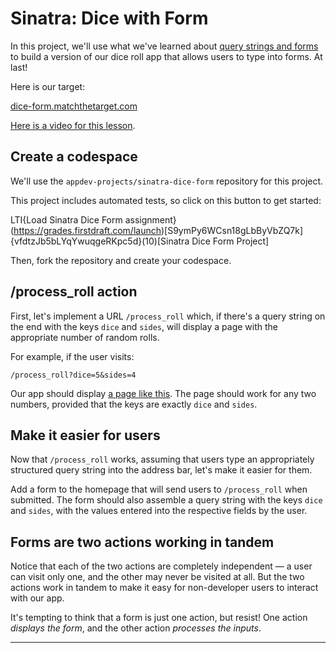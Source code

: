 # Sinatra: Dice with Form

In this project, we'll use what we've learned about [query strings and forms](https://learn.firstdraft.com/lessons/102-query-strings-and-forms) to build a version of our dice roll app that allows users to type into forms. At last!

Here is our target:

[dice-form.matchthetarget.com](https://dice-form.matchthetarget.com/)

<div class="bg-blue-100 py-1 px-5" markdown="1">

[Here is a video for this lesson](https://share.descript.com/view/SyP28JnHkUa).
</div>

## Create a codespace

We'll use the `appdev-projects/sinatra-dice-form` repository for this project. 

This project includes automated tests, so click on this button to get started:

LTI{Load Sinatra Dice Form assignment}(https://grades.firstdraft.com/launch)[S9ymPy6WCsn18gLbByVbZQ7k]{vfdtzJb5bLYqYwuqgeRKpc5d}(10)[Sinatra Dice Form Project]

Then, fork the repository and create your codespace.

## /process_roll action

First, let's implement a URL `/process_roll` which, if there's a query string on the end with the keys `dice` and `sides`, will display a page with the appropriate number of random rolls.

For example, if the user visits:

```
/process_roll?dice=5&sides=4
```

Our app should display [a page like this](https://dice-form.matchthetarget.com/process_roll?dice=5&sides=4). The page should work for any two numbers, provided that the keys are exactly `dice` and  `sides`.

## Make it easier for users

Now that `/process_roll` works, assuming that users type an appropriately structured query string into the address bar, let's make it easier for them.

Add a form to the homepage that will send users to `/process_roll` when submitted. The form should also assemble a query string with the keys `dice` and `sides`, with the values entered into the respective fields by the user.

## Forms are two actions working in tandem

Notice that each of the two actions are completely independent — a user can visit only one, and the other may never be visited at all. But the two actions work in tandem to make it easy for non-developer users to interact with our app.

It's tempting to think that a form is just one action, but resist! One action _displays the form_, and the other action _processes the inputs_.

---
